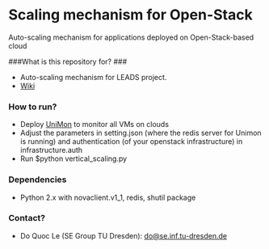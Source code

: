 # Scaling mechanism for Open-Stack
Auto-scaling mechanism for applications deployed on Open-Stack-based cloud

###What is this repository for? ###
* Auto-scaling mechanism for LEADS project.
* [Wiki](https://github.com/leads-project/auto-scale/wiki)

### How to run? ###
* Deploy [UniMon](https://github.com/leads-project/unimon) to monitor all VMs on clouds
* Adjust the parameters in setting.json (where the redis server for Unimon is running) and authentication (of your openstack infrastructure) in infrastructure.auth
* Run $python vertical_scaling.py

### Dependencies ###
* Python 2.x with novaclient.v1_1, redis, shutil package

### Contact? ###
* Do Quoc Le (SE Group TU Dresden): do@se.inf.tu-dresden.de 


